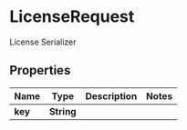 

# LicenseRequest

License Serializer

## Properties

| Name | Type | Description | Notes |
|------------ | ------------- | ------------- | -------------|
|**key** | **String** |  |  |



